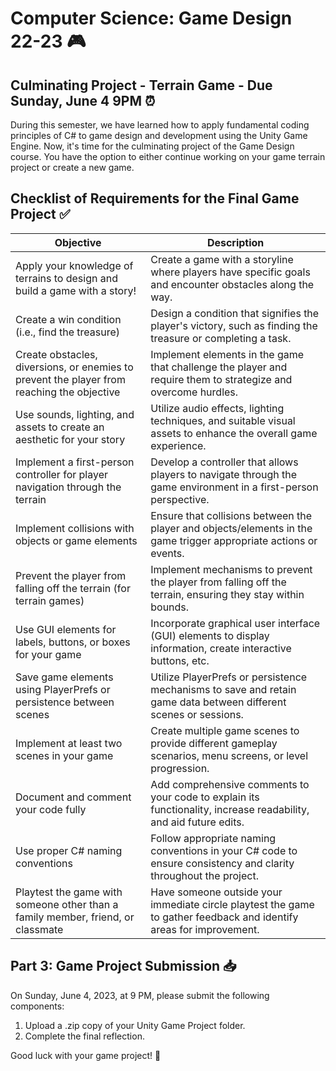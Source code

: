 # Computer Science: Game Design 22-23 🎮

## Culminating Project - Terrain Game - Due Sunday, June 4 9PM ⏰

During this semester, we have learned how to apply fundamental coding principles of C# to game design and development using the Unity Game Engine. Now, it's time for the culminating project of the Game Design course. You have the option to either continue working on your game terrain project or create a new game.

## Checklist of Requirements for the Final Game Project ✅

| Objective                                                                                  | Description                                                                                                    |
| ----------------------------------------------------------------------------------------- | -------------------------------------------------------------------------------------------------------------- |
| Apply your knowledge of terrains to design and build a game with a story!                  | Create a game with a storyline where players have specific goals and encounter obstacles along the way.        |
| Create a win condition (i.e., find the treasure)                                           | Design a condition that signifies the player's victory, such as finding the treasure or completing a task.     |
| Create obstacles, diversions, or enemies to prevent the player from reaching the objective | Implement elements in the game that challenge the player and require them to strategize and overcome hurdles.  |
| Use sounds, lighting, and assets to create an aesthetic for your story                      | Utilize audio effects, lighting techniques, and suitable visual assets to enhance the overall game experience. |
| Implement a first-person controller for player navigation through the terrain              | Develop a controller that allows players to navigate through the game environment in a first-person perspective. |
| Implement collisions with objects or game elements                                         | Ensure that collisions between the player and objects/elements in the game trigger appropriate actions or events. |
| Prevent the player from falling off the terrain (for terrain games)                         | Implement mechanisms to prevent the player from falling off the terrain, ensuring they stay within bounds.      |
| Use GUI elements for labels, buttons, or boxes for your game                               | Incorporate graphical user interface (GUI) elements to display information, create interactive buttons, etc.    |
| Save game elements using PlayerPrefs or persistence between scenes                          | Utilize PlayerPrefs or persistence mechanisms to save and retain game data between different scenes or sessions. |
| Implement at least two scenes in your game                                                  | Create multiple game scenes to provide different gameplay scenarios, menu screens, or level progression.       |
| Document and comment your code fully                                                       | Add comprehensive comments to your code to explain its functionality, increase readability, and aid future edits. |
| Use proper C# naming conventions                                                           | Follow appropriate naming conventions in your C# code to ensure consistency and clarity throughout the project. |
| Playtest the game with someone other than a family member, friend, or classmate             | Have someone outside your immediate circle playtest the game to gather feedback and identify areas for improvement. |

## Part 3: Game Project Submission 📥

On Sunday, June 4, 2023, at 9 PM, please submit the following components:

1. Upload a .zip copy of your Unity Game Project folder.
2. Complete the final reflection.

Good luck with your game project! 🚀

